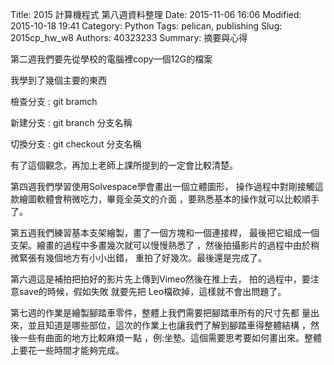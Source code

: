 Title: 2015 計算機程式 第八週資料整理
Date: 2015-11-06 16:06
Modified: 2015-10-18 19:41
Category: Python
Tags: pelican, publishing
Slug: 2015cp_hw_w8
Authors: 40323233
Summary: 摘要與心得

第二週我們要先從學校的電腦裡copy一個12G的檔案

我學到了幾個主要的東西

檢查分支 : git bramch

新建分支 : git branch 分支名稱

切換分支 : git checkout 分支名稱

有了這個觀念，再加上老師上課所提到的一定會比較清楚。


第四週我們學習使用Solvespace學會畫出一個立體圖形，
操作過程中對剛接觸這款繪圖軟體會稍微吃力，畢竟全英文的介面
，要熟悉基本的操作就可以比較順手了。


第五週我們練習基本支架繪製，畫了一個方塊和一個連接桿，
最後把它組成一個支架。繪畫的過程中多畫幾次就可以慢慢熟悉了
，然後拍攝影片的過程中由於稍微緊張有幾個地方有小小出錯，
重拍了好幾次。最後還是完成了。


第六週這是補拍把拍好的影片先上傳到Vimeo然後在推上去，
拍的過程中，要注意save的時候，假如失敗
就要先把 Leo檔砍掉，這樣就不會出問題了。


第七週的作業是繪製腳踏車零件，整體上我們需要把腳踏車所有的尺寸先都
量出來，並且知道是哪些部位，這次的作業上也讓我們了解到腳踏車得整體結構
，然後一些有曲面的地方比較麻煩一點
，例:坐墊。這個需要思考要如何畫出來。整體上要花一些時間才能夠完成。

